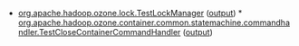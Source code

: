  * [org.apache.hadoop.ozone.lock.TestLockManager](hadoop-hdds/common/org.apache.hadoop.ozone.lock.TestLockManager.txt) ([output](hadoop-hdds/common/org.apache.hadoop.ozone.lock.TestLockManager-output.txt/\n)) * [org.apache.hadoop.ozone.container.common.statemachine.commandhandler.TestCloseContainerCommandHandler](hadoop-hdds/container-service/org.apache.hadoop.ozone.container.common.statemachine.commandhandler.TestCloseContainerCommandHandler.txt) ([output](hadoop-hdds/container-service/org.apache.hadoop.ozone.container.common.statemachine.commandhandler.TestCloseContainerCommandHandler-output.txt/\n))

